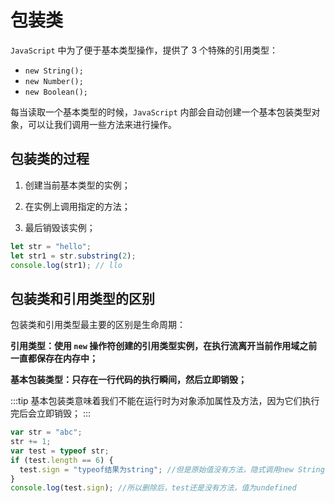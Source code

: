 # 包装类

`JavaScript` 中为了便于基本类型操作，提供了 3 个特殊的引用类型：

- `new String();`
- `new Number();`
- `new Boolean();`

每当读取一个基本类型的时候，`JavaScript` 内部会自动创建一个基本包装类型对象，可以让我们调用一些方法来进行操作。

## 包装类的过程

1. 创建当前基本类型的实例；

2. 在实例上调用指定的方法；

3. 最后销毁该实例；

```js
let str = "hello";
let str1 = str.substring(2);
console.log(str1); // llo
```

## 包装类和引用类型的区别

包装类和引用类型最主要的区别是生命周期：

**引用类型：使用 `new` 操作符创建的引用类型实例，在执行流离开当前作用域之前一直都保存在内存中；**

**基本包装类型：只存在一行代码的执行瞬间，然后立即销毁；**

:::tip
基本包装类意味着我们不能在运行时为对象添加属性及方法，因为它们执行完后会立即销毁；
:::

```js
var str = "abc";
str += 1;
var test = typeof str;
if (test.length == 6) {
  test.sign = "typeof结果为string"; //但是原始值没有方法，隐式调用new String()后会删除
}
console.log(test.sign); //所以删除后，test还是没有方法，值为undefined
```
